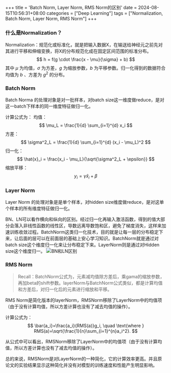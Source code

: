 +++
title = 'Batch Norm, Layer Norm, RMS Norm的区别'
date = 2024-08-15T10:56:31+08:00
categories = ["Deep Learning"]
tags = ["Normalization, Batch Norm, Layer Norm, RMS Norm"] 
+++


### 什么是Normalization？

Normalization：规范化或标准化，就是把输入数据X，在输送给神经元之前先对其进行平移和伸缩变换，将X的分布规范化成在固定区间范围的标准分布。
$$
h = f(g \cdot \frac{x - \mu}{\sigma} + b)
$$
其中 $\mu$ 为均值，$\sigma$ 为方差，$g$ 为缩放参数，$b$ 为平移参数。归一化得到的数据符合均值为 $b$ 、方差为 $g^2$ 的分布。

### Batch Norm
Batch Norma 的处理对象是对一批样本，对batch size这一维度做reduce，是对这一batch下样本的同一维度特征做归一化。

计算公式为：
均值：
$$
\mu_L = \frac{1}{d} \sum_{i=1}^{d} x_i 
$$
方差：
$$
\sigma^2_L = \frac{1}{d} \sum_{i=1}^{d} (x_i - \mu_L)^2 
$$
归一化：
$$
\hat{x}_i = \frac{x_i - \mu_L}{\sqrt{\sigma^2_L + \epsilon}} 
$$
缩放平移：
$$
y_i = \gamma \hat{x}_i + \beta 
$$

### Layer Norm

Layer Norm 的处理对象是是单个样本，对hidden size维度做reduce，是对这单个样本的所有维度特征做归一化。

BN、LN可以看作横向和纵向的区别。经过归一化再输入激活函数，得到的值大部分会落入非线性函数的线性区，导数远离导数饱和区，避免了梯度消失，这样来加速训练收敛过程。BatchNorm这类归一化技术，目的就是让每一层的分布稳定下来，让后面的层可以在前面层的基础上安心学习知识。BatchNorm就是通过对batch size这个维度归一化来让分布稳定下来。LayerNorm则是通过对Hidden size这个维度归一。
![BN和LN区别](https://i.postimg.cc/VLM4Z7Zn/111.png)

### RMS Norm
> Recall：BatchNorm公式为，元素减均值除方差后，乘gama的缩放参数，再加beta的shift参数。layerNorm与BatchNorm公式类似，都是计算均值和方差后，对归一化后的元素进行缩放和平移。

RMS Norm是简化版本的layerNorm，RMSNorm移除了LayerNorm中的均值项（由于没有计算均值，所以方差计算也没有了减去均值的操作）。

计算公式为：
$$
\bar{a_i}=\frac{a_i}{RMS(a)}g_i, \quad \text{where } RMS(a)=\sqrt{\frac{1}{n}\sum_{i=1}^{n}a_i^2}.
$$

从公式中可以看出，RMSNorm移除了LayerNorm中的均值项（由于没有计算均值，所以方差计算也没有了减去均值的操作）。

总的来说，RMSNorm是对LayerNorm的一种简化，它的计算效率更高。并且原论文的实验结果显示这种简化并没有对模型的训练速度和性能产生明显影响。

